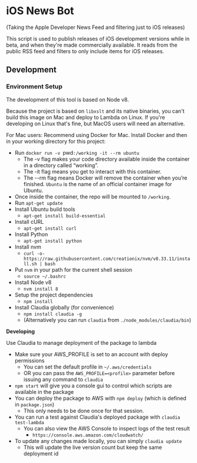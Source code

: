 # iOS News Bot
(Taking the Apple Developer News Feed and filtering just to iOS releases)

This script is used to publish releases of iOS development versions while in beta, and when they're made commercially available.
It reads from the public RSS feed and filters to only include items for iOS releases.

## Development

### Environment Setup

The development of this tool is based on Node v8.

Because the project is based on `libxslt` and its native binaries, you can't build this image on Mac and deploy to Lambda on Linux. If you're developing on Linux that's fine, but MacOS users will need an alternative.

For Mac users: Recommend using Docker for Mac. Install Docker and then in your working directory for this project:
* Run `docker run -v `pwd`:/working -it --rm ubuntu`
  * The -v flag makes your code directory available inside the container in a directory called “working”.
  * The -it flag means you get to interact with this container.
  * The --rm flag means Docker will remove the container when you’re finished. `Ubuntu` is the name of an official container image for Ubuntu.
* Once inside the container, the repo will be mounted to `/working`.
* Run `apt-get update`
* Install Ubuntu build tools
    * `apt-get install build-essential`
* Install cURL
  * `apt-get install curl`
* Install Python
  * `apt-get install python`
* Install nvm
  * `curl -o- https://raw.githubusercontent.com/creationix/nvm/v0.33.11/install.sh | bash`
* Put `nvm` in your path for the current shell session
  * `source ~/.bashrc`
* Install Node v8
  * `nvm install 8`
* Setup the project dependencies
  * `npm install`
* Install Claudia globally (for convenience)
  * `npm install claudia -g`
  * (Alternatively you can run `claudia` from `./node_modules/claudia/bin`)

**Developing**

Use Claudia to manage deployment of the package to lambda
* Make sure your AWS_PROFILE is set to an account with deploy permissions
  * You can set the default profile in `~/.aws/credentials`
  * OR you can pass the `AWS_PROFILE=<profile>` parameter before issuing any command to `claudia`
* `npm start` will give you a console gui to control which scripts are available in the package
* You can deploy the package to AWS with `npm deploy` (which is defined in `package.json`)
  * This only needs to be done once for that session.
* You can run a test against Claudia's deployed package with `claudia test-lambda`
  * You can also view the AWS Console to inspect logs of the test result
    * `https://console.aws.amazon.com/cloudwatch/`
* To update any changes made locally, you can simply `claudia update`
  * This will update the live version count but keep the same deployment id